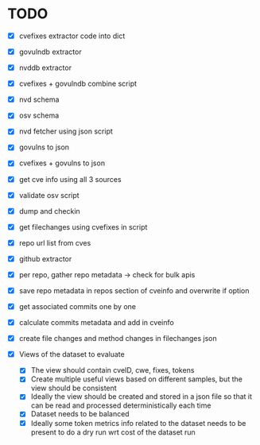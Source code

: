 # TODO

- [x] cvefixes extractor code into dict
- [x] govulndb extractor
- [x] nvddb extractor
- [x] cvefixes + govulndb combine script
- [x] nvd schema
- [x] osv schema
- [x] nvd fetcher using json script
- [x] govulns to json
- [x] cvefixes + govulns to json
- [x] get cve info using all 3 sources
- [x] validate osv script
- [x] dump and checkin
- [x] get filechanges using cvefixes in script
- [x] repo url list from cves
- [x] github extractor
- [x] per repo, gather repo metadata -> check for bulk apis
- [x] save repo metadata in repos section of cveinfo and overwrite if option
- [x] get associated commits one by one
- [x] calculate commits metadata and add in cveinfo
- [x] create file changes and method changes in filechanges json

- [x] Views of the dataset to evaluate
  - [x] The view should contain cveID, cwe, fixes, tokens
  - [x] Create multiple useful views based on different samples, but the view should be consistent
  - [x] Ideally the view should be created and stored in a json file so that it can be read and processed deterministically each time
  - [x] Dataset needs to be balanced
  - [x] Ideally some token metrics info related to the dataset needs to be present to do a dry run wrt cost of the dataset run

